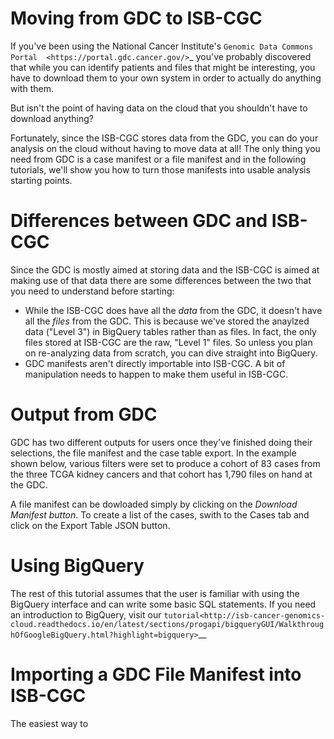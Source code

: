 Moving from GDC to ISB-CGC
===========================

If you've been using the National Cancer Institute's `Genomic Data Commons Portal 
<https://portal.gdc.cancer.gov/>`_ you've probably discovered that while you can identify patients and files that might be interesting, you have to download them to your own system in order to actually do anything with them.

But isn't the point of having data on the cloud that you shouldn't have to download anything?

Fortunately, since the ISB-CGC stores data from the GDC, you can do your analysis on the cloud without having to move data at all!  The only thing you need from GDC is a case manifest or a file manifest and in the following tutorials, we'll show you how to turn those manifests into usable analysis starting points.

Differences between GDC and ISB-CGC
====================================

Since the GDC is mostly aimed at storing data and the ISB-CGC is aimed at making use of that data there are some differences between the two that you need to understand before starting:

  * While the ISB-CGC does have all the *data* from the GDC, it doesn't have all the *files* from the GDC.  This is because we've stored the anaylzed data ("Level 3") in BigQuery tables rather than as files.  In fact, the only files stored at ISB-CGC are the raw, "Level 1" files.  So unless you plan on re-analyzing data from scratch, you can dive straight into BigQuery.
  * GDC manifests aren't directly importable into ISB-CGC. A bit of manipulation needs to happen to make them useful in ISB-CGC.
  
  Output from  GDC
  =================
  
  GDC has two different outputs for users once they've finished doing their selections, the file manifest and the case table export.  In the example shown below, various filters were set to produce a cohort of 83 cases from the three TCGA kidney cancers and that cohort has 1,790 files on hand at the GDC.
  
  A file manifest can be dowloaded simply by clicking on the *Download Manifest button*.  To create a list of the cases, swith to the Cases tab and click on the Export Table JSON button.
  
  Using BigQuery
  ==============
  
  The rest of this tutorial assumes that the user is familiar with using the BigQuery interface and can write some basic SQL statements.  If you need an introduction to BigQuery, visit our `tutorial<http://isb-cancer-genomics-cloud.readthedocs.io/en/latest/sections/progapi/bigqueryGUI/WalkthroughOfGoogleBigQuery.html?highlight=bigquery>`__
  
  Importing a GDC File Manifest into ISB-CGC
  ===========================================
  
  The easiest way to 

